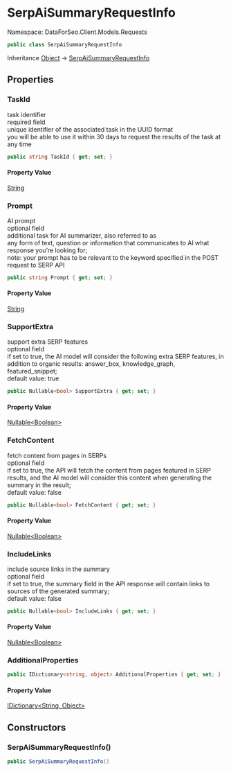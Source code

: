 # SerpAiSummaryRequestInfo

Namespace: DataForSeo.Client.Models.Requests

```csharp
public class SerpAiSummaryRequestInfo
```

Inheritance [Object](https://docs.microsoft.com/en-us/dotnet/api/system.object) → [SerpAiSummaryRequestInfo](./dataforseo.client.models.requests.serpaisummaryrequestinfo.md)

## Properties

### **TaskId**

task identifier
 <br>required field
 <br>unique identifier of the associated task in the UUID format
 <br>you will be able to use it within 30 days to request the results of the task at any time

```csharp
public string TaskId { get; set; }
```

#### Property Value

[String](https://docs.microsoft.com/en-us/dotnet/api/system.string)<br>

### **Prompt**

AI prompt
 <br>optional field
 <br>additional task for AI summarizer, also referred to as
 <br>any form of text, question or information that communicates to AI what response you’re looking for;
 <br>note: your prompt has to be relevant to the keyword specified in the POST request to SERP API

```csharp
public string Prompt { get; set; }
```

#### Property Value

[String](https://docs.microsoft.com/en-us/dotnet/api/system.string)<br>

### **SupportExtra**

support extra SERP features
 <br>optional field
 <br>if set to true, the AI model will consider the following extra SERP features, in addition to organic results: answer_box, knowledge_graph, featured_snippet;
 <br>default value: true

```csharp
public Nullable<bool> SupportExtra { get; set; }
```

#### Property Value

[Nullable&lt;Boolean&gt;](https://docs.microsoft.com/en-us/dotnet/api/system.nullable-1)<br>

### **FetchContent**

fetch content from pages in SERPs
 <br>optional field
 <br>if set to true, the API will fetch the content from pages featured in SERP results, and the AI model will consider this content when generating the summary in the result;
 <br>default value: false

```csharp
public Nullable<bool> FetchContent { get; set; }
```

#### Property Value

[Nullable&lt;Boolean&gt;](https://docs.microsoft.com/en-us/dotnet/api/system.nullable-1)<br>

### **IncludeLinks**

include source links in the summary
 <br>optional field
 <br>if set to true, the summary field in the API response will contain links to sources of the generated summary;
 <br>default value: false

```csharp
public Nullable<bool> IncludeLinks { get; set; }
```

#### Property Value

[Nullable&lt;Boolean&gt;](https://docs.microsoft.com/en-us/dotnet/api/system.nullable-1)<br>

### **AdditionalProperties**

```csharp
public IDictionary<string, object> AdditionalProperties { get; set; }
```

#### Property Value

[IDictionary&lt;String, Object&gt;](https://docs.microsoft.com/en-us/dotnet/api/system.collections.generic.idictionary-2)<br>

## Constructors

### **SerpAiSummaryRequestInfo()**

```csharp
public SerpAiSummaryRequestInfo()
```
